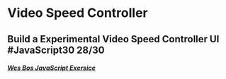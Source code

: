 # Video Speed Controller
## Build a Experimental Video Speed Controller UI  #JavaScript30 28/30

##### [Wes Bos JavaScript Exersice](https://javascript30.com/)

